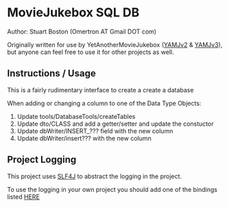 MovieJukebox SQL DB
===================

Author: Stuart Boston (Omertron AT Gmail DOT com)

Originally written for use by YetAnotherMovieJukebox ([YAMJv2](https://github.com/YAMJ/yamj-v2) & [YAMJv3](https://github.com/YAMJ/yamj-v3)), but anyone can feel free to use it for other projects as well.

Instructions / Usage
--------------------

This is a fairly rudimentary interface to create a create a database

When adding or changing a column to one of the Data Type Objects:
1) Update tools/DatabaseTools/createTables
2) Update dto/CLASS and add a getter/setter and update the constuctor
3) Update dbWriter/INSERT_??? field with the new column
4) Update dbWriter/insert??? with the new column

Project Logging
---------------
This project uses [SLF4J](http://www.slf4j.org) to abstract the logging in the project.

To use the logging in your own project you should add one of the bindings listed [HERE](http://www.slf4j.org/manual.html#swapping)
